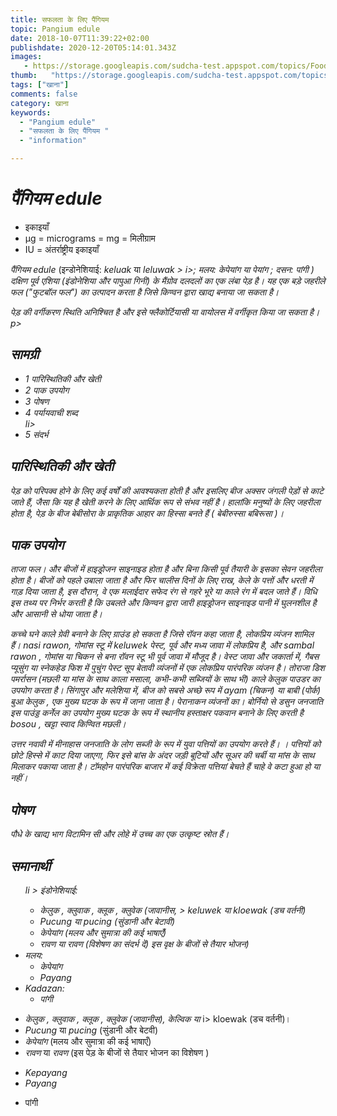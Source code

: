 ```yaml
---
title: सफलता के लिए पैंगियम 
topic: Pangium edule
date: 2018-10-07T11:39:22+02:00
publishdate: 2020-12-20T05:14:01.343Z
images: 
   - https://storage.googleapis.com/sudcha-test.appspot.com/topics/Food/pangium_edule/1.jpeg
thumb:   "https://storage.googleapis.com/sudcha-test.appspot.com/topics/Food/pangium_edule/thumb.jpeg"
tags: ["खाना"]
comments: false
category: खाना
keywords: 
  - "Pangium edule"
  - "सफलता के लिए पैंगियम "
  - "information"

---
```

<h1> <i> पैंगियम edule </i> </h1> <p> </p> <p> </p> <ul> <li> इकाइयाँ </li> <li> μg = micrograms = mg = मिलीग्राम </li> <li> IU = अंतर्राष्ट्रीय इकाइयाँ </li> </ul> <p> <i> पैंगियम edule </i> (इन्डोनेशियाई: <i> keluak </i> या <i> leluwak </>> i>; मलय: <i> केपेयांग या पेयांग </i>; दसन: <i> पांगी </i>) दक्षिण पूर्व एशिया (इंडोनेशिया और पापुआ गिनी) के मैंग्रोव दलदलों का एक लंबा पेड़ है। यह एक बड़े जहरीले फल ("फुटबॉल फल") का उत्पादन करता है जिसे किण्वन द्वारा खाद्य बनाया जा सकता है। </p> <p> पेड़ की वर्गीकरण स्थिति अनिश्चित है और इसे फ्लैकोर्टियासी या वायोलस में वर्गीकृत किया जा सकता है। <//> p> <h2> सामग्री </h2> <ul> <li> 1 पारिस्थितिकी और खेती </li> <li> 2 पाक उपयोग </li> <li> 3 पोषण </li> <li> 4 पर्यायवाची शब्द </li> li> <li> 5 संदर्भ </li> </ul> <h2> पारिस्थितिकी और खेती </h2> <p> पेड़ को परिपक्व होने के लिए कई वर्षों की आवश्यकता होती है और इसलिए बीज अक्सर जंगली पेड़ों से काटे जाते हैं, जैसा कि यह है खेती करने के लिए आर्थिक रूप से संभव नहीं है। हालांकि मनुष्यों के लिए जहरीला होता है, पेड़ के बीज बेबीसोरा के प्राकृतिक आहार का हिस्सा बनते हैं (<i> बेबीरुस्सा बबिरूसा </i>)। </p> <h2> पाक उपयोग </h2 <p> ताजा फल। और बीजों में हाइड्रोजन साइनाइड होता है और बिना किसी पूर्व तैयारी के इसका सेवन जहरीला होता है। बीजों को पहले उबाला जाता है और फिर चालीस दिनों के लिए राख, केले के पत्तों और धरती में गाड़ दिया जाता है, इस दौरान, वे एक मलाईदार सफेद रंग से गहरे भूरे या काले रंग में बदल जाते हैं। विधि इस तथ्य पर निर्भर करती है कि उबलते और किण्वन द्वारा जारी हाइड्रोजन साइनाइड पानी में घुलनशील है और आसानी से धोया जाता है। </p> <p> कच्चे घने काले ग्रेवी बनाने के लिए ग्राउंड हो सकता है जिसे रॉवन कहा जाता है, लोकप्रिय व्यंजन शामिल हैं। nasi rawon, गोमांस स्टू में <i> keluwek </i> पेस्ट, पूर्व और मध्य जावा में लोकप्रिय है, और <i> sambal rawon </i>, गोमांस या चिकन से बना रॉवन स्टू भी पूर्व जावा में मौजूद है। वेस्ट जावा और जकार्ता में, <i> गैबस प्यूसुंग </i> या स्नेकहेड फिश में <i> पुचुंग </i> पेस्ट सूप बेतावी व्यंजनों में एक लोकप्रिय पारंपरिक व्यंजन है। तोराजा डिश <i> पमर्रासन </i> (मछली या मांस के साथ काला मसाला, कभी-कभी सब्जियों के साथ भी) काले <i> केलुक </i> पाउडर का उपयोग करता है। सिंगापुर और मलेशिया में, बीज को सबसे अच्छे रूप में <i> ayam </i> (चिकन) या <i> बाबी </i> (पोर्क) <i> बुआ केलुक </i>, एक मुख्य घटक के रूप में जाना जाता है। पेरानाकन व्यंजनों का। बोर्नियो से डसुन जनजाति इस पाउंड्ड कर्नेल का उपयोग मुख्य घटक के रूप में स्थानीय हस्ताक्षर पकवान बनाने के लिए करती है <i> bosou </i>, खट्टा स्वाद किण्वित मछली। </p> <p> उत्तर नवावी में मीनाहास जनजाति के लोग सब्जी के रूप में युवा पत्तियों का उपयोग करते हैं। । पत्तियों को छोटे हिस्से में काट दिया जाएगा, फिर इसे बांस के अंदर जड़ी बूटियों और सूअर की चर्बी या मांस के साथ मिलाकर पकाया जाता है। टॉमहोन पारंपरिक बाजार में कई विक्रेता पत्तियां बेचते हैं चाहे वे कटा हुआ हो या नहीं। </p> <h2> पोषण </h2> <p> पौधे के खाद्य भाग विटामिन सी और लोहे में उच्च का एक उत्कृष्ट स्रोत हैं। </p> <h2> समानार्थी </h2> <ul> li > इंडोनेशियाई: <ul> <li> <i> केलुक </i>, <i> क्लुवाक </i>, <i> क्लूक </i>, <i> क्लुवेक </i> (जावानीस, <i> > keluwek </i> या <i> kloewak </i> (डच वर्तनी) </li> <li> <i> Pucung </i> या <i> pucing </i> (सुंडानी और बेटावी) </li> <li> <i> केपेयांग </i> (मलय और सुमात्रा की कई भाषाएँ) </li> <li> <i> रावण </i> या <i> रावण </i> (विशेषण का संदर्भ दें) इस वृक्ष के बीजों से तैयार भोजन) </li> </ul> </li> <li> मलय: <ul> <li> <i> केपेयांग </i> </li> <li> <i> Payang </i> </li> </ul> </li> <li> Kadazan: <ul> <li> पांगी </li> </ul> </li> </ul> <ul> <li > <i> केलुक </i>, <i> क्लुवाक </i>, <i> क्लूक </i>, <i> क्लुवेक </i> (जावानीस), <i> केल्विक </i> या </i> i> kloewak </i> (डच वर्तनी)। </li> <li> <i> Pucung </i> या <i> pucing </i> (सुंडानी और बेटवी) </li> <li> <i > केपेयांग </i> (मलय और सुमात्रा की कई भाषाएँ) </li> <li> <i> रावण </i> या <i> रावण </i> (इस पेड़ के बीजों से तैयार भोजन का विशेषण ) </li> </Ul> <ul> <li> <i> Kepayang </i> </li> <li> <i> Payang </i> </li> </ul> <ul> <li> पांगी </li > </ul> 